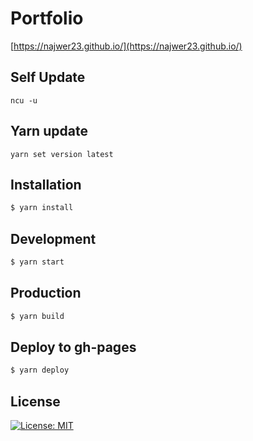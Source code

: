 
# Portfolio
[https://najwer23.github.io/](https://najwer23.github.io/)

## Self Update
```
ncu -u
```

## Yarn update
```
yarn set version latest
```

## Installation
```sh
$ yarn install
```

## Development
```sh
$ yarn start
```

## Production
```sh
$ yarn build
```

## Deploy to gh-pages
```sh
$ yarn deploy
```

## License
[![License: MIT](https://img.shields.io/badge/License-MIT-yellow.svg)](https://opensource.org/licenses/MIT)

